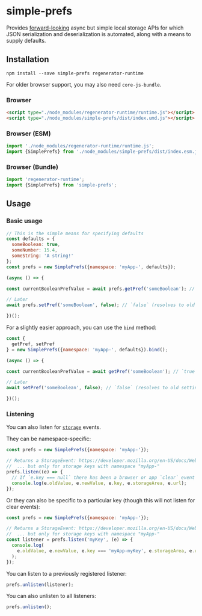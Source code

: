 # simple-prefs

Provides [forward-looking](https://github.com/domenic/async-local-storage)
async but simple local storage APIs for which JSON serialization and
deserialization is automated, along with a means to supply defaults.

## Installation

```shell
npm install --save simple-prefs regenerator-runtime
```

For older browser support, you may also need `core-js-bundle`.

### Browser

```html
<script type="./node_modules/regenerator-runtime/runtime.js"></script>
<script type="./node_modules/simple-prefs/dist/index.umd.js"></script>
```

### Browser (ESM)

```js
import './node_modules/regenerator-runtime/runtime.js';
import {SimplePrefs} from './node_modules/simple-prefs/dist/index.esm.js';
```

### Browser (Bundle)

```js
import 'regenerator-runtime';
import {SimplePrefs} from 'simple-prefs';
```

## Usage

### Basic usage

```js
// This is the simple means for specifying defaults
const defaults = {
  someBoolean: true,
  someNumber: 15.4,
  someString: 'A string!'
};
const prefs = new SimplePrefs({namespace: 'myApp-', defaults});

(async () => {

const currentBooleanPrefValue = await prefs.getPref('someBoolean'); // `true`

// Later
await prefs.setPref('someBoolean', false); // `false` (resolves to old setting)

})();
```

For a slightly easier approach, you can use the `bind` method:

```js
const {
  getPref, setPref
} = new SimplePrefs({namespace: 'myApp-', defaults}).bind();

(async () => {

const currentBooleanPrefValue = await getPref('someBoolean'); // `true`

// Later
await setPref('someBoolean', false); // `false` (resolves to old setting)

})();
```

### Listening

You can also listen for [`storage`](https://developer.mozilla.org/en-US/docs/Web/API/Window/storage_event)
events.

They can be namespace-specific:

```js
const prefs = new SimplePrefs({namespace: 'myApp-'});

// Returns a StorageEvent: https://developer.mozilla.org/en-US/docs/Web/API/StorageEvent
//  ... but only for storage keys with namespace "myApp-"
prefs.listen((e) => {
  // If `e.key === null` there has been a browser or app `clear` event
  console.log(e.oldValue, e.newValue, e.key, e.storageArea, e.url);
});
```

Or they can also be specific to a particular key (though this will not listen
for clear events):

```js
const prefs = new SimplePrefs({namespace: 'myApp-'});

// Returns a StorageEvent: https://developer.mozilla.org/en-US/docs/Web/API/StorageEvent
//  ... but only for storage keys with namespace "myApp-"
const listener = prefs.listen('myKey', (e) => {
  console.log(
    e.oldValue, e.newValue, e.key === 'myApp-myKey', e.storageArea, e.url
  );
});
```

You can listen to a previously registered listener:

```js
prefs.unlisten(listener);
```

You can also unlisten to all listeners:

```js
prefs.unlisten();
```
